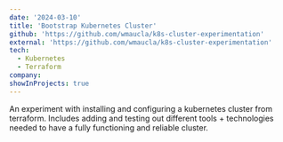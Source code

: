 ```yaml
---
date: '2024-03-10'
title: 'Bootstrap Kubernetes Cluster'
github: 'https://github.com/wmaucla/k8s-cluster-experimentation'
external: 'https://github.com/wmaucla/k8s-cluster-experimentation'
tech:
  - Kubernetes
  - Terraform
company:
showInProjects: true
---
```


An experiment with installing and configuring a kubernetes cluster from terraform. Includes adding and testing out different tools + technologies needed to have a fully functioning and reliable cluster.
